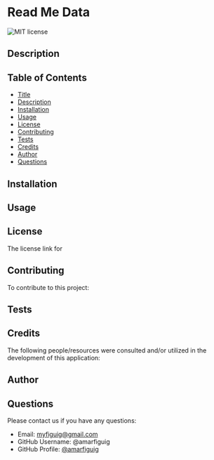  # Read Me Data
 
![MIT license](https://img.shields.io/badge/License-MIT-blue.svg)
  
  
  ## Description
  

  
  ## Table of Contents
  
  - [Title](#title)
  - [Description](#description)
  - [Installation](#installation)
  - [Usage](#usage)
  - [License](#license)
  - [Contributing](#contributing)
  - [Tests](#tests)
  - [Credits](#credits)
  - [Author](#author)
  - [Questions](#questions)
  
  ## Installation
  

  
  ## Usage
  

  
  ## License
  
  The license link for
  
  ## Contributing
  
  To contribute to this project:

  
  ## Tests
  

  
  ## Credits
  
  The following people/resources were consulted and/or utilized in the development of this application:


  ## Author

  
  
  ## Questions
  Please contact us if you have any questions: 
  - Email: myfiguig@gmail.com
  - GitHub Username: @amarfiguig
  - GitHub Profile: [@amarfiguig](https://github.com/amarfiguig)

